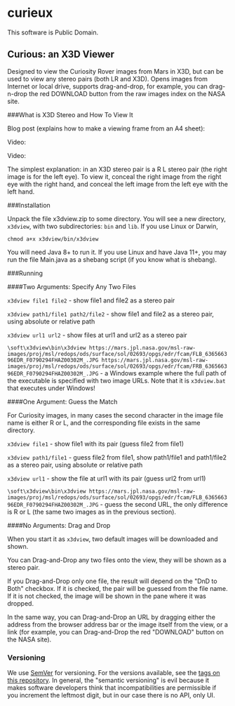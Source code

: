 # curieux

This software is Public Domain.

## Curious: an X3D Viewer
Designed to view the Curiosity Rover images from Mars in X3D, but can be used to view any stereo pairs (both LR and X3D).
Opens images from Internet or local drive, supports drag-and-drop, for example, you can drag-n-drop the red DOWNLOAD
button from the raw images index on the NASA site.

###What is X3D Stereo and How To View It

Blog post (explains how to make a viewing frame from an A4 sheet):

Video:

Video:

The simplest explanation: in an X3D stereo pair is a R L stereo pair (the right image is for the left eye).
To view it, conceal the right image from the right eye with the right hand, and conceal the left image from the left eye with the left hand.


###Installation

Unpack the file x3dview.zip to some directory. You will see a new directory, `x3dview`, with two subdirectories: `bin` and `lib`.
If you use Linux or Darwin, 
```
chmod a+x x3dview/bin/x3dview
```

You will need Java 8+ to run it. If you use Linux and have Java 11+, you may run the file Main.java as a shebang script (if you know what is shebang).

###Running

####Two Arguments: Specify Any Two Files

`x3dview file1 file2` - show file1 and file2 as a stereo pair

`x3dview path1/file1 path2/file2` - show file1 and file2 as a stereo pair, using absolute or relative path

`x3dview url1 url2` - show files at url1 and url2 as a stereo pair

`\soft\x3dview\bin\x3dview https://mars.jpl.nasa.gov/msl-raw-images/proj/msl/redops/ods/surface/sol/02693/opgs/edr/fcam/FLB_636566396EDR_F0790294FHAZ00302M_.JPG https://mars.jpl.nasa.gov/msl-raw-images/proj/msl/redops/ods/surface/sol/02693/opgs/edr/fcam/FRB_636566396EDR_F0790294FHAZ00302M_.JPG` - a Windows example where the full path of the executable is specified with two image URLs. Note that it is `x3dview.bat` that executes under Windows!

####One Argument: Guess the Match

For Curiosity images, in many cases the second character in the image file name is either R or L, and the corresponding file exists in the same directory.

`x3dview file1` - show file1 with its pair (guess file2 from file1)

`x3dview path1/file1` - guess file2 from file1, show path1/file1 and path1/file2 as a stereo pair, using absolute or relative path

`x3dview url1` - show the file at url1 with its pair (guess url2 from url1)

`\soft\x3dview\bin\x3dview https://mars.jpl.nasa.gov/msl-raw-images/proj/msl/redops/ods/surface/sol/02693/opgs/edr/fcam/FLB_636566396EDR_F0790294FHAZ00302M_.JPG` - guess the second URL, the only difference is R or L (the same two images as in the previous section).

####No Arguments: Drag and Drop

When you start it as `x3dview`, two default images will be downloaded and shown.

You can Drag-and-Drop any two files onto the view, they will be shown as a stereo pair.

If you Drag-and-Drop only one file, the result will depend on the "DnD to Both" checkbox. If it is checked, the pair will be guessed from the file name. If it is not checked, the image will be shown in the pane where it was dropped.

In the same way, you can Drag-and-Drop an URL by dragging either the address from the browser address bar or the image itself from the view, or a link (for example, you can Drag-and-Drop the red "DOWNLOAD" button on the NASA site).

### Versioning

We use [SemVer](http://semver.org/) for versioning. For the versions available, see the [tags on this repository](https://github.com/martianch/curieux/tags).
In general, the "semantic versioning" is evil because it makes software developers think that incompatibilities are permissible if you increment the leftmost digit,
but in our case there is no API, only UI.









